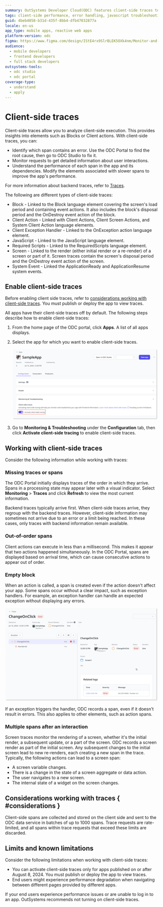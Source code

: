 ```yaml
---
summary: OutSystems Developer Cloud(ODC) features client-side traces to monitor client-side elements
tags: client-side performance, error handling, javascript troubleshooting, client-side monitoring, debugging techniques
guid: 4beb4058-b31d-435f-8bb4-dfb47032877a
locale: en-us
app_type: mobile apps, reactive web apps
platform-version: odc
figma: https://www.figma.com/design/IStE4rx9SlrBLEK5OXk4nm/Monitor-and-troubleshoot-apps?node-id=3457-55&t=VbpYriya8ET1cuRr-1
audience:
  - mobile developers
  - frontend developers
  - full stack developers
outsystems-tools:
  - odc studio
  - odc portal
coverage-type:
  - understand
  - apply
---
```


# Client-side traces 

Client-side traces allow you to analyze client-side execution. This provides insights into elements such as Blocks or Client actions. With client-side traces, you can:

* Identify which span contains an error. Use the ODC Portal to find the root cause, then go to ODC Studio to fix it.
* Monitor requests to get detailed information about user interactions.
* Understand the performance of each span in the app and its dependencies. Modify the elements associated with slower spans to improve the app's performance.

For more information about backend traces, refer to [Traces](traces.md).

The following are different types of client-side traces:

* Block - Linked to the Block language element covering the screen's load period and containing event actions. It also includes the block's disposal period and the OnDestroy event action of the block.
* Client Action - Linked with Client Actions, Client Screen Actions, and System Client Action language elements.
* Client Exception Handler - Linked to the OnException action language element.
* JavaScript - Linked to the JavaScript language element.
* Required Scripts - Linked to the RequiredScripts language element.
* Screen - Linked to the render (either initial render or a re-render) of a screen or part of it. Screen traces contain the screen's disposal period and the OnDestroy event action of the screen.
* System Event - Linked the ApplicationReady and ApplicationResume system events.

## Enable client-side traces

<div class="warning" markdown="1">

Before enabling client side traces, refer to [considerations working with client-side traces](#considerations). You must publish or deploy the app to view traces.

</div>

All apps have their client-side traces off by default. The following steps describe how to enable client-side traces:

1. From the home page of the ODC portal, click **Apps**. A list of all apps displays.

1. Select the app for which you want to enable client-side traces.

    ![Screenshot of activating client-side traces in ODC Portal.](images/activate-client-side-traces-pl.png "Activating Client-Side Traces in ODC Portal")

1. Go to **Monitoring & Troubleshooting** under the **Configuration** tab, then click **Activate client-side tracing** to enable client-side traces.


## Working with client-side traces

Consider the following information while working with traces:

### Missing traces or spans

The ODC Portal initially displays traces of the order in which they arrive. Spans in a processing state may appear later with a visual indicator. Select **Monitoring** > **Traces** and click **Refresh** to view the most current information.

Backend traces typically arrive first. When client-side traces arrive, they regroup with the backend traces. However, client-side information may sometimes not arrive due to an error or a limit being reached. In these cases, only traces with backend information remain available.


### Out-of-order spans

Client actions can execute in less than a millisecond. This makes it appear that two actions happened simultaneously. In the ODC Portal, spans are displayed based on arrival time, which can cause consecutive actions to appear out of order.


### Empty block

When an action is called, a span is created even if the action doesn't affect your app. Some spans occur without a clear impact, such as exception handlers. For example, an exception handler can handle an expected exception without displaying any errors.

![Screenshot of an empty block span in ODC Portal.](images/empty-block-span-pl.png "Empty Block Span in ODC Portal")

If an exception triggers the handler, ODC records a span, even if it doesn't result in errors. This also applies to other elements, such as action spans.


### Multiple spans after an interaction

Screen traces monitor the rendering of a screen, whether it's the initial render, a subsequent update, or a part of the screen. ODC records a screen render as part of the initial screen. Any subsequent changes to the initial screen lead to new re-renders, each creating a new span in the trace. Typically, the following actions can lead to a screen span:

* A screen variable changes.
* There is a change in the state of a screen aggregate or data action.
* The user navigates to a new screen.
* The internal state of a widget on the screen changes.

## Considerations working with traces { #considerations }

Client-side spans are collected and stored on the client side and sent to the ODC data service in batches of up to 1000 spans. Trace requests are rate-limited, and all spans within trace requests that exceed these limits are discarded.

## Limits and known limitations

Consider the following limitations when working with client-side traces:

* You can activate client-side traces only for apps published on or after August 8, 2024. You must publish or deploy the app to view traces.
* End users might experience performance degradation when navigating between different pages provided by different apps.

If your end users experience performance issues or are unable to log in to an app. OutSystems recommends not turning on client-side traces.
